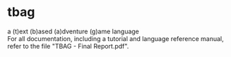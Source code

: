 # tbag
a (t)ext (b)ased (a)dventure (g)ame language  
For all documentation, including a tutorial and language reference manual, refer to the file "TBAG - Final Report.pdf".
